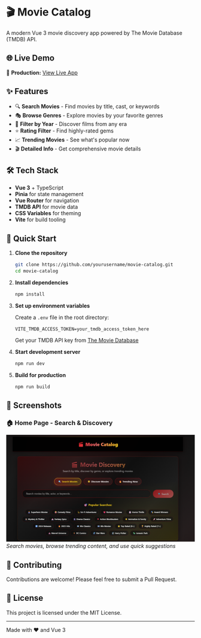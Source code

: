 # 🎬 Movie Catalog

A modern Vue 3 movie discovery app powered by The Movie Database (TMDB) API.

## 🌐 Live Demo

🚀 **Production:** [View Live App](https://liba-movie-database.netlify.app/)

## ✨ Features

- 🔍 **Search Movies** - Find movies by title, cast, or keywords
- 🎭 **Browse Genres** - Explore movies by your favorite genres  
- 📅 **Filter by Year** - Discover films from any era
- ⭐ **Rating Filter** - Find highly-rated gems
- 📈 **Trending Movies** - See what's popular now
- 🎬 **Detailed Info** - Get comprehensive movie details

## 🛠️ Tech Stack

- **Vue 3** + TypeScript
- **Pinia** for state management
- **Vue Router** for navigation
- **TMDB API** for movie data
- **CSS Variables** for theming
- **Vite** for build tooling

## 🚀 Quick Start

1. **Clone the repository**
   ```bash
   git clone https://github.com/yourusername/movie-catalog.git
   cd movie-catalog
   ```

2. **Install dependencies**
   ```bash
   npm install
   ```

3. **Set up environment variables**
   
   Create a `.env` file in the root directory:
   ```env
   VITE_TMDB_ACCESS_TOKEN=your_tmdb_access_token_here
   ```
   
   Get your TMDB API key from [The Movie Database](https://www.themoviedb.org/settings/api)

4. **Start development server**
   ```bash
   npm run dev
   ```

5. **Build for production**
   ```bash
   npm run build
   ```

## 📱 Screenshots

### 🏠 Home Page - Search & Discovery
![Home Page](docs/screenshots/home-page.png)
*Search movies, browse trending content, and use quick suggestions*

## 🤝 Contributing

Contributions are welcome! Please feel free to submit a Pull Request.

## 📄 License

This project is licensed under the MIT License.

---

Made with ❤️ and Vue 3
